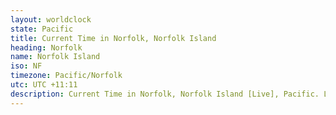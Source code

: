 ```yaml
---
layout: worldclock
state: Pacific
title: Current Time in Norfolk, Norfolk Island
heading: Norfolk
name: Norfolk Island
iso: NF
timezone: Pacific/Norfolk
utc: UTC +11:11
description: Current Time in Norfolk, Norfolk Island [Live], Pacific. Live update now time in Norfolk, timezone Pacific/Norfolk, UTC +11:11, Country ISO code & Current Local Time.
---
```


